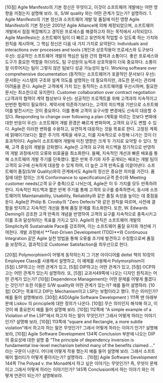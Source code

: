 [10점] Agile Manifesto의 기본 정신은 무엇이고, 이것이 소프트웨어 개발에는 어떤 영향을 끼쳤는지 설명해 보라. 또, S/W quality 와는 어떤 관계가 있는가? 설명하라. 
1.
Agile Manifesto의 기본 정신과 소프트웨어 개발 및 품질에 미친 영향
Agile Manifesto의 기본 정신은 2001년 Agile Alliance에 의해 제정되었으며, 소프트웨어 개발에서 점점 복잡해지고 경직된 프로세스를 해결하고자 하는 목적에서 시작되었다. Agile Manifesto는 소프트웨어 팀이 더 빠르고 유연하게 작업할 수 있도록 하는 가치와 원칙을 제시하며, 그 핵심 정신은 다음 네 가지 가치로 요약된다:
Individuals and interactions over processes and tools (개인과 상호작용이 프로세스와 도구보다 우선): 성공적인 소프트웨어 개발의 핵심은 팀원 간의 협력과 소통이다. 좋은 프로세스와 도구가 중요한 역할을 하더라도, 팀 구성원의 능력과 상호작용이 더욱 중요하다. 소통이 잘 이루어지는 팀이 그렇지 않은 팀보다 성공 가능성이 높다.
Working software over comprehensive documentation (동작하는 소프트웨어가 포괄적인 문서보다 우선): 문서화는 시스템의 구조와 설계 의도를 설명하는 데 필요하지만, 과도한 문서는 관리에 어려움을 준다. Agile은 고객에게 가치 있는 동작하는 소프트웨어를 우선시하며, 필요한 문서는 최소한으로 유지한다.
Customer collaboration over contract negotiation (고객과의 협력이 계약 협상보다 우선): 성공적인 프로젝트를 위해 고객과의 지속적이고 빈번한 협력이 필요하다. 계약서에 의존하기보다는, 고객의 피드백을 기반으로 소프트웨어를 발전시키는 것이 중요하다. 이를 통해 고객의 요구사항 변경에도 신속히 대응할 수 있다.
Responding to change over following a plan (계획을 따르는 것보다 변화에 대한 반응이 우선): 소프트웨어 개발 환경은 빠르게 변화하며, 고객의 요구도 변할 수 있다. Agile은 이러한 변화를 수용하고, 유연하게 대응하는 것을 목표로 한다. 고정된 계획에 얽매이기보다는 짧은 주기의 계획을 세우고, 이를 지속적으로 수정해 나가는 것이 더 효과적이다.
Agile이 소프트웨어 개발에 미친 영향은 크게 두 가지로 요약할 수 있다. 첫째, 고객 중심의 개발을 강화했다. Agile은 고객의 요구와 피드백을 정기적으로 반영하여 개발 과정에서의 오류와 비효율을 최소화한다. 둘째, 지속적인 개선과 빠른 배포를 통해 소프트웨어 개발 주기를 단축했다. 짧은 반복 주기와 자주 공개되는 배포는 개발 팀이 고객의 요구에 신속하게 대응할 수 있게 하여, 더 높은 고객 만족도를 이끌어낸다.
소프트웨어 품질(S/W Quality)와의 관계에서도 Agile의 정신은 중요한 의미를 가진다. 품질에 대한 정의는 크게 Conformance to specification(규격 준수)와 Meeting customer needs(고객 요구 충족)으로 나뉘는데, Agile은 이 두 가지를 모두 만족하려 한다. 지속적인 피드백과 짧은 반복 주기를 통해 고객의 요구를 충족하면서, 동시에 소프트웨어의 Maintainability, Usability, Reliability와 같은 품질 속성을 높이는 데 중점을 둔다. Agile은 Philip B. Crosby의 "Zero Defects"와 같은 원칙을 따르며, 사전에 결함을 방지하고 지속적인 개선을 통해 품질 문제를 최소화한다. 또한, W. Edwards Deming이 강조한 고객 만족의 개념을 반영하여 고객의 요구를 지속적으로 충족시키고 이를 초과 달성하려는 목표를 가지고 있다.
Agile의 원칙은 소프트웨어 개발의 Simplicity와 Sustainable Pace를 강조하며, 이는 소프트웨어 품질 유지와 개선에 기여한다. 개발 과정에서 **Test-Driven Development (TDD)**와 Continuous Integration 같은 Agile 실천 방법을 통해 오류를 조기에 발견하고 수정함으로써 품질을 보장하고, 결과적으로 Customer Satisfaction을 최우선으로 한다.


[20점] Polymorphism이 어떻게 동작하는지 그 기본 아이디어를 deitel 책의 10장의 Employee Class를 사용해서 설명하고, 이 예제를 사용해서 Polymorphism이  
[5점] LSP하고는 어떤 관계가 있고,
[5점] DIP하고는 어떤 관계가 있고, 
[5점] OCP하고는 어떤 관계가 있는지 설명하라. 또,
[5점] 교과서49쪽에 나오는 디자인 원칙과는 어떤 관계가 있는가? 
[10점] Dependence Management는 어떤 문제를 어떻게 풀겠다는 것인가? 또한 이들은 S/W quality와 어떤 관계가 있는가? 예를 들어 설명하라.
[10점] OCP는 목표이고 DIP는 Mechanism이고 LSP는 보험이라고 했다. 무슨 의미인가? 예를 들어 설명해보라. 
[30점] ASD(Agile Software Development ) 111쪽 맨 아래부분에 Liskov 의 principle에 대한 정의가 나온다. 
[10점] 무슨 의미인지 해석해 하고, 이것이 왜 중요한지 예를 들어 설명해 보라.
[10점] 112쪽에 “A simple example of a Violation of the LSP”에서 하고자 하는 말이 무엇인가? 그래서 어떻게 하라는 이야기 인가? 설명해 보라,
[10점] 113쪽에 “square and Rectangle, a more subtle violation”에서 하고자 하는 말은 무엇인가? 그래서 어떻게 하라는 이야기 인가? 설명해 보라,
[10점] Agile Software Development 134쪽 Conclusion 부분에 나오는 DIP의 중요성에 대한 설명 중 “The principle of dependency inversion is fundamental low-level mechanism behind many of the benefits claimed ...” 라는 구문이 나온다. 어디에 어떻게 작용 했는지 예를 들어 설명해 보라. 그래서 소프트웨어 퀄러티가 어떻게 좋아지는가? 설명하라. .
[10점] Agile Software Development 144쪽 The Polyad v. the Monad에서 하고 싶은 이야기는 무엇인가? 즉, 무엇이 문제이고 그래서 어떻게 하라는 이야기인가? 145쪽 Conclusion에서 하는 이야기 와는 어떻게 연관이 되는가? 설명해보라.
